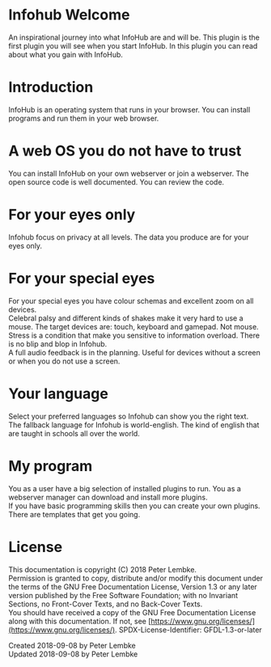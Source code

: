 # Infohub Welcome

An inspirational journey into what InfoHub are and will be. This plugin is the first plugin you will see when you start
InfoHub. In this plugin you can read about what you gain with InfoHub.

# Introduction

InfoHub is an operating system that runs in your browser. You can install programs and run them in your web browser.

# A web OS you do not have to trust

You can install InfoHub on your own webserver or join a webserver. The open source code is well documented. You can
review the code.

# For your eyes only

Infohub focus on privacy at all levels. The data you produce are for your eyes only.

# For your special eyes

For your special eyes you have colour schemas and excellent zoom on all devices.  
Celebral palsy and different kinds of shakes make it very hard to use a mouse. The target devices are: touch, keyboard
and gamepad. Not mouse.  
Stress is a condition that make you sensitive to information overload. There is no blip and blop in Infohub.  
A full audio feedback is in the planning. Useful for devices without a screen or when you do not use a screen.

# Your language

Select your preferred languages so Infohub can show you the right text.  
The fallback language for Infohub is world-english. The kind of english that are taught in schools all over the world.

# My program

You as a user have a big selection of installed plugins to run. You as a webserver manager can download and install more
plugins.  
If you have basic programming skills then you can create your own plugins. There are templates that get you going.

# License

This documentation is copyright (C) 2018 Peter Lembke.  
Permission is granted to copy, distribute and/or modify this document under the terms of the GNU Free Documentation
License, Version 1.3 or any later version published by the Free Software Foundation; with no Invariant Sections, no
Front-Cover Texts, and no Back-Cover Texts.  
You should have received a copy of the GNU Free Documentation License along with this documentation. If not,
see [https://www.gnu.org/licenses/](https://www.gnu.org/licenses/). SPDX-License-Identifier: GFDL-1.3-or-later

Created 2018-09-08 by Peter Lembke  
Updated 2018-09-08 by Peter Lembke  
